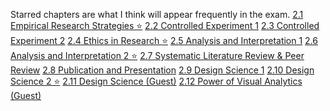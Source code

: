 Starred chapters are what I think will appear frequently in the exam.
[2.1 Empirical Research Strategies ⭐](2.1%20Empirical%20Research%20Strategies%20⭐.md)
[2.2 Controlled Experiment 1](ARM%20Final%20Exam/2.%20Slides/2.2%20Controlled%20Experiment%201.md)
[2.3 Controlled Experiment 2](2.3%20Controlled%20Experiment%202.md)
[2.4 Ethics in Research ⭐](2.4%20Ethics%20in%20Research%20⭐.md)
[2.5 Analysis and Interpretation 1](2.5%20Analysis%20and%20Interpretation%201.md)
[2.6 Analysis and Interpretation 2 ⭐](2.6%20Analysis%20and%20Interpretation%202%20⭐.md)
[2.7 Systematic Literature Review & Peer Review](2.7%20Systematic%20Literature%20Review%20&%20Peer%20Review.md)
[2.8 Publication and Presentation](2.8%20Publication%20and%20Presentation.md)
[2.9 Design Science 1](2.9%20Design%20Science%201.md)
[2.10 Design Science 2 ⭐](2.10%20Design%20Science%202%20⭐.md)
[2.11 Design Science (Guest)](2.11%20Design%20Science%20(Guest).md)
[2.12 Power of  Visual Analytics (Guest)](2.12%20Power%20of%20%20Visual%20Analytics%20(Guest).md)